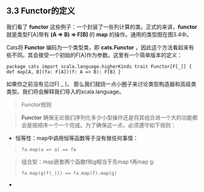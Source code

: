 
## 3.3 Functor的定义

我们看了 **functor** 这些例子：一个封装了一些列计算的类。正式的来讲，**functor** 就是类型F[A]带有 **(A => B) => F[B]** 的 **map** 的操作。通用的类型图在图3.4中。

Cats将 **Functor** 编码为一个类型类，即 **cats.Functor** ，因此这个方法看起来有些不同。其会接受一个初始的F[A]作为参数。这里有一个简单版本的定义：

`package cats
import scala.language.higherKinds
trait Functor[F[_]] {
def map[A, B](fa: F[A])(f: A => B): F[B]
}`

如果你之前没有见过F[ _ ]， 那么我们就绕一点小圈子来讨论类型构造器和高级类类型。我们将会解释我们导入的scala.language。

> Functor规则

> **Functor** 确保无论我们序列化多少小型操作还是将其组合进一个大的功能都会是按顺序一个一个完成。为了确保这一点，必须遵守如下规则：
+ 恒等性：map中调用恒等函数等于没有做任何事情：

> `fa.map(a => a) == fa`

> 组合型：map嵌套两个函数f和g相当于先map f再map g:

> `fa.map(g(f(_))) == fa.map(f).map(g)`















































*
